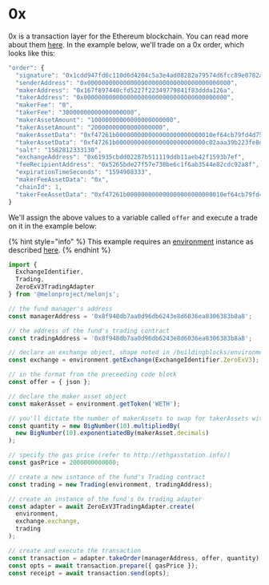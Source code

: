 # 0x

0x is a transaction layer for the Ethereum blockchain. You can read more about them [here](https://0x.org/why). In the example below, we'll trade on a 0x order, which looks like this:

```javascript
"order": {
  "signature": "0x1cdd947fd6c110d6d4204c5a3e4ad08282a79574d6fcc89e0782a2bf003a92042833fc2efd2435c89bc1ad3074ed9b1df1cc37ba8399305c84002040deca4226e002",
  "senderAddress": "0x0000000000000000000000000000000000000000",
  "makerAddress": "0x167f897440cfd5227f22349779841f83ddda126a",
  "takerAddress": "0x0000000000000000000000000000000000000000",
  "makerFee": "0",
  "takerFee": "30000000000000000000",
  "makerAssetAmount": "10000000000000000000000",
  "takerAssetAmount": "20000000000000000000",
  "makerAssetData": "0xf47261b000000000000000000000000010ef64cb79fd4d75d4aa7e8502d95c42124e434b",
  "takerAssetData": "0xf47261b0000000000000000000000000c02aaa39b223fe8d0a0e5c4f27ead9083c756cc2",
  "salt": "1582812333130",
  "exchangeAddress": "0x61935cbdd02287b511119ddb11aeb42f1593b7ef",
  "feeRecipientAddress": "0x5265bde27f57e738be6c1f6ab3544e82cdc92a8f",
  "expirationTimeSeconds": "1594908333",
  "makerFeeAssetData": "0x",
  "chainId": 1,
  "takerFeeAssetData": "0xf47261b000000000000000000000000010ef64cb79fd4d75d4aa7e8502d95c42124e434b"
}
```

We'll assign the above values to a variable called `offer` and execute a trade on it in the example below:

{% hint style="info" %}
This example requires an [environment](../../building-blocks/environment/) instance as described [here](../../building-blocks/environment/).
{% endhint %}

```javascript
import { 
  ExchangeIdentifier,
  Trading, 
  ZeroExV3TradingAdapter 
} from '@melonproject/melonjs';

// the fund manager's address
const managerAddress = '0x8f948db7aa0d96db6243e8d6036ea8306383b8a8';

// the address of the fund's trading contract
const tradingAddress = '0x8f948db7aa0d96db6243e8d6036ea8306383b8a8'; 

// declare an exchange object, shape noted in /buildingblocks/environment
const exchange = environment.getExchange(ExchangeIdentifier.ZeroExV3);

// in the format from the preceeding code block
const offer = { json };

// declare the maker asset object
const makerAsset = environment.getToken('WETH');

// you'll dictate the number of makerAssets to swap for takerAssets with the appropriate number of decimals
const quantity = new BigNumber(10).multipliedBy(
  new BigNumber(10).exponentiatedBy(makerAsset.decimals)
); 

// specify the gas price (refer to http://ethgasstation.info/)
const gasPrice = 2000000000000; 

// create a new isntance of the fund's Trading contract
const trading = new Trading(environment, tradingAddress);

// create an instance of the fund's 0x trading adapter
const adapter = await ZeroExV3TradingAdapter.create(
  environment, 
  exchange.exchange, 
  trading
);

// create and execute the transaction
const transaction = adapter.takeOrder(managerAddress, offer, quantity);
const opts = await transaction.prepare({ gasPrice });
const receipt = await transaction.send(opts);

```



